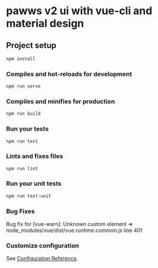 # pawws v2 ui with vue-cli and material design

## Project setup

``` bash
npm install
```

### Compiles and hot-reloads for development

``` bash
npm run serve
```

### Compiles and minifies for production

``` bash
npm run build
```

### Run your tests

``` bash
npm run test
```

### Lints and fixes files

``` bash
npm run lint
```

### Run your unit tests

``` bash
npm run test:unit
```

### Bug Fixes

Bug fix for [vue-warn]: Unknown custom element => node_modules/vue/dist/vue.runtime.common.js  line 401

### Customize configuration

See [Configuration Reference](https://cli.vuejs.org/config/).
